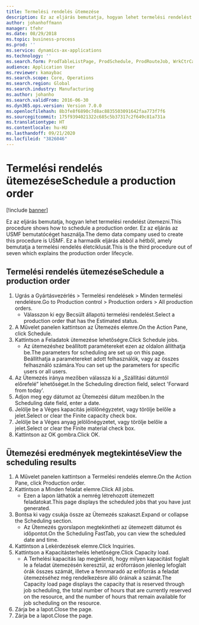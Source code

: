 ```yaml
---
title: Termelési rendelés ütemezése
description: Ez az eljárás bemutatja, hogyan lehet termelési rendelést ütemezni.
author: johanhoffmann
manager: tfehr
ms.date: 08/29/2018
ms.topic: business-process
ms.prod: ''
ms.service: dynamics-ax-applications
ms.technology: ''
ms.search.form: ProdTableListPage, ProdSchedule, ProdRouteJob, WrkCtrCapResSum, ProdRouteJobSched, ProductionOrderScheduleDetails
audience: Application User
ms.reviewer: kamaybac
ms.search.scope: Core, Operations
ms.search.region: Global
ms.search.industry: Manufacturing
ms.author: johanho
ms.search.validFrom: 2016-06-30
ms.dyn365.ops.version: Version 7.0.0
ms.openlocfilehash: 8b3fe8f6890c7d8ac8835503091642faa773f7f6
ms.sourcegitcommit: 175f9394021322c685c5b37317c2f649c81a731a
ms.translationtype: HT
ms.contentlocale: hu-HU
ms.lasthandoff: 09/21/2020
ms.locfileid: "3826046"
---
```

# <a name="schedule-a-production-order"></a><span data-ttu-id="e39fd-103">Termelési rendelés ütemezése</span><span class="sxs-lookup"><span data-stu-id="e39fd-103">Schedule a production order</span></span>

[!include [banner](../../includes/banner.md)]

<span data-ttu-id="e39fd-104">Ez az eljárás bemutatja, hogyan lehet termelési rendelést ütemezni.</span><span class="sxs-lookup"><span data-stu-id="e39fd-104">This procedure shows how to schedule a production order.</span></span> <span data-ttu-id="e39fd-105">Ez az eljárás az USMF bemutatócéget használja.</span><span class="sxs-lookup"><span data-stu-id="e39fd-105">The demo data company used to create this procedure is USMF.</span></span> <span data-ttu-id="e39fd-106">Ez a harmadik eljárás abból a hétből, amely bemutatja a termelési rendelés életciklusát.</span><span class="sxs-lookup"><span data-stu-id="e39fd-106">This is the third procedure out of seven which explains the production order lifecycle.</span></span>


## <a name="schedule-a-production-order"></a><span data-ttu-id="e39fd-107">Termelési rendelés ütemezése</span><span class="sxs-lookup"><span data-stu-id="e39fd-107">Schedule a production order</span></span>
1. <span data-ttu-id="e39fd-108">Ugrás a Gyártásvezérlés > Termelési rendelések > Minden termelési rendelésre.</span><span class="sxs-lookup"><span data-stu-id="e39fd-108">Go to Production control > Production orders > All production orders.</span></span>
    * <span data-ttu-id="e39fd-109">Válasszon ki egy Becsült állapotú termelési rendelést.</span><span class="sxs-lookup"><span data-stu-id="e39fd-109">Select a production order that has the Estimated status.</span></span>  
2. <span data-ttu-id="e39fd-110">A Művelet panelen kattintson az Ütemezés elemre.</span><span class="sxs-lookup"><span data-stu-id="e39fd-110">On the Action Pane, click Schedule.</span></span>
3. <span data-ttu-id="e39fd-111">Kattintson a Feladatok ütemezése lehetőségre.</span><span class="sxs-lookup"><span data-stu-id="e39fd-111">Click Schedule jobs.</span></span>
    * <span data-ttu-id="e39fd-112">Az ütemezéshez beállított paramétereket ezen az oldalon állíthatja be.</span><span class="sxs-lookup"><span data-stu-id="e39fd-112">The parameters for scheduling are set up on this page.</span></span> <span data-ttu-id="e39fd-113">Beállíthatja a paramétereket adott felhasználók, vagy az összes felhasználó számára.</span><span class="sxs-lookup"><span data-stu-id="e39fd-113">You can set up the parameters for specific users or all users.</span></span>  
4. <span data-ttu-id="e39fd-114">Az Ütemezés iránya mezőben válassza ki a „Szállítási dátumtól előrefelé” lehetőséget.</span><span class="sxs-lookup"><span data-stu-id="e39fd-114">In the Scheduling direction field, select 'Forward from today'.</span></span>
5. <span data-ttu-id="e39fd-115">Adjon meg egy dátumot az Ütemezési dátum mezőben.</span><span class="sxs-lookup"><span data-stu-id="e39fd-115">In the Scheduling date field, enter a date.</span></span>
6. <span data-ttu-id="e39fd-116">Jelölje be a Véges kapacitás jelölőnégyzetet, vagy törölje belőle a jelet.</span><span class="sxs-lookup"><span data-stu-id="e39fd-116">Select or clear the Finite capacity check box.</span></span>
7. <span data-ttu-id="e39fd-117">Jelölje be a Véges anyag jelölőnégyzetet, vagy törölje belőle a jelet.</span><span class="sxs-lookup"><span data-stu-id="e39fd-117">Select or clear the Finite material check box.</span></span>
8. <span data-ttu-id="e39fd-118">Kattintson az OK gombra.</span><span class="sxs-lookup"><span data-stu-id="e39fd-118">Click OK.</span></span>

## <a name="view-the-scheduling-results"></a><span data-ttu-id="e39fd-119">Ütemezési eredmények megtekintése</span><span class="sxs-lookup"><span data-stu-id="e39fd-119">View the scheduling results</span></span>
1. <span data-ttu-id="e39fd-120">A Művelet panelen kattintson a Termelési rendelés elemre.</span><span class="sxs-lookup"><span data-stu-id="e39fd-120">On the Action Pane, click Production order.</span></span>
2. <span data-ttu-id="e39fd-121">Kattintson a Minden feladat elemre.</span><span class="sxs-lookup"><span data-stu-id="e39fd-121">Click All jobs.</span></span>
    * <span data-ttu-id="e39fd-122">Ezen a lapon láthatók a nemrég létrehozott ütemezett feladatokat.</span><span class="sxs-lookup"><span data-stu-id="e39fd-122">This page displays the scheduled jobs that you have just generated.</span></span>  
3. <span data-ttu-id="e39fd-123">Bontsa ki vagy csukja össze az Ütemezés szakaszt.</span><span class="sxs-lookup"><span data-stu-id="e39fd-123">Expand or collapse the Scheduling section.</span></span>
    * <span data-ttu-id="e39fd-124">Az Ütemezés gyorslapon megtekintheti az ütemezett dátumot és időpontot.</span><span class="sxs-lookup"><span data-stu-id="e39fd-124">On the Scheduling FastTab, you can view the scheduled date and time.</span></span>  
4. <span data-ttu-id="e39fd-125">Kattintson a Lekérdezések elemre.</span><span class="sxs-lookup"><span data-stu-id="e39fd-125">Click Inquiries.</span></span>
5. <span data-ttu-id="e39fd-126">Kattintson a Kapacitásterhelés lehetőségre.</span><span class="sxs-lookup"><span data-stu-id="e39fd-126">Click Capacity load.</span></span>
    * <span data-ttu-id="e39fd-127">A Terhelési kapacitás lap megjeleníti, hogy milyen kapacitást foglalt le a feladat ütemezésén keresztül, az erőforráson jelenleg lefoglalt órák összes számát, illetve a fennmaradó az erőforrás a feladat ütemezéséhez még rendelkezésre álló óráinak a számát.</span><span class="sxs-lookup"><span data-stu-id="e39fd-127">The Capacity load page displays the capacity that is reserved through job scheduling, the total number of hours that are currently reserved on the resource, and the number of hours that remain available for job scheduling on the resource.</span></span>  
6. <span data-ttu-id="e39fd-128">Zárja be a lapot.</span><span class="sxs-lookup"><span data-stu-id="e39fd-128">Close the page.</span></span>
7. <span data-ttu-id="e39fd-129">Zárja be a lapot.</span><span class="sxs-lookup"><span data-stu-id="e39fd-129">Close the page.</span></span>

